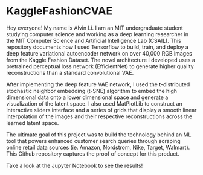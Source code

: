 # KaggleFashionCVAE
Hey everyone! My name is Alvin Li. I am an MIT undergraduate student studying computer science and working as a deep learning researcher in the MIT Computer Science and Artificial Intelligence Lab (CSAIL). This repository documents how I used Tensorflow to build, train, and deploy a deep feature variational autoencoder network on over 40,000 RGB images from the Kaggle Fashion Dataset. The novel architecture I developed uses a pretrained perceptual loss network (EfficientNet) to generate higher quality reconstructions than a standard convolutional VAE.

After implementing the deep feature VAE network, I used the t-distributed stochastic neighbor embedding (t-SNE) algorithm to embed the high dimensional data onto a lower dimensional space and generate a visualization of the latent space. I also used MatPlotLib to construct an interactive sliders interface and a series of grids that display a smooth linear interpolation of the images and their respective reconstructions across the learned latent space.

The ultimate goal of this project was to build the technology behind an ML tool that powers enhanced customer search queries through scraping online retail data sources (ie. Amazon, Nordstrom, Nike, Target, Walmart). This Github repository captures the proof of concept for this product.

Take a look at the Jupyter Notebook to see the results!
